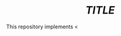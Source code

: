 # $$TITLE$$
This repository implements <<title>> in PyTorch. Running this code succesfully reproduces the results in the manuscript.
# Training
To train the network on MNIST dataset for 20 epochs on target 0, run the command
```bash 
 python gan_targetted.py --epochs 20 -t 0
```
  The numebr of folds are set to 5 by default. The trained models are saved at the directory ```saved_models/mnist/``` by the name ```D_{target}_{fold} G_{target}_{fold}```.
Please run `python gan_targetted.py --help` for details of the possible arguments to pass to the `gan_targetted.py` script
Model weights to run ```inference.ipynb``` can be downloaded from the [link](https://www.dropbox.com/sh/nwps3ehuv4rk9dk/AACi84wEPaUHbYs-9xg3ODVOa?dl=0). 
